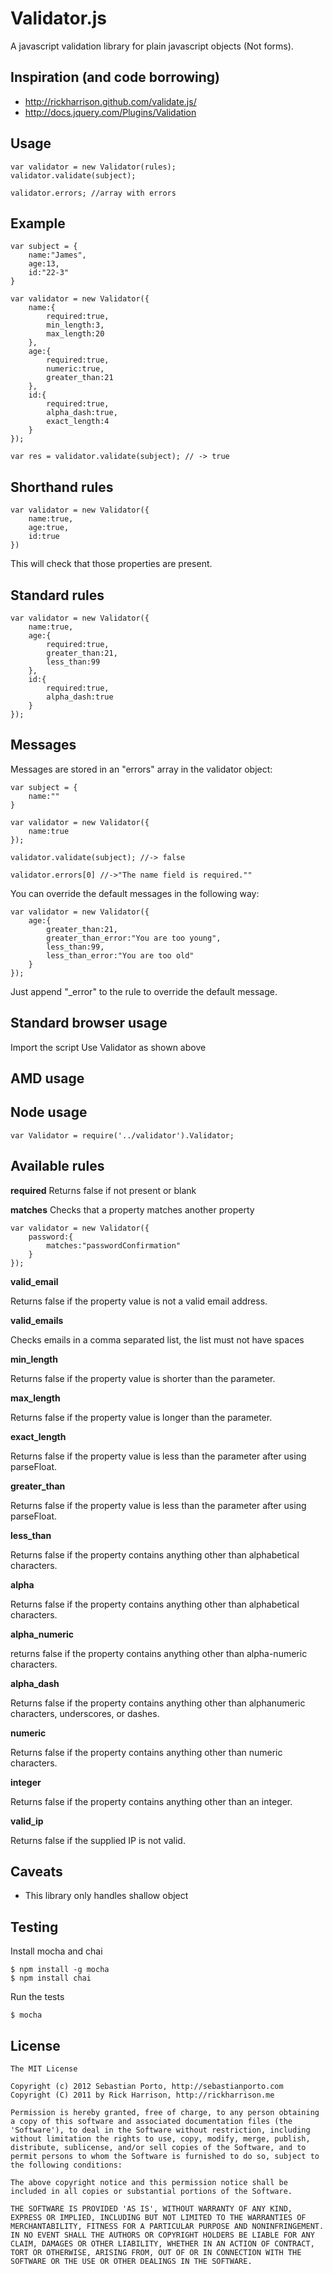 Validator.js
============

A javascript validation library for plain javascript objects (Not forms). 

Inspiration (and code borrowing)
--------------------------------

- http://rickharrison.github.com/validate.js/
- http://docs.jquery.com/Plugins/Validation

Usage
-----

	var validator = new Validator(rules);
	validator.validate(subject);

	validator.errors; //array with errors

Example
-------

	var subject = {
		name:"James",
		age:13,
		id:"22-3"
	}

	var validator = new Validator({
		name:{
			required:true,
			min_length:3,
			max_length:20
		},
		age:{
			required:true,
			numeric:true,
			greater_than:21
		},
		id:{
			required:true,
			alpha_dash:true,
			exact_length:4
		}
	});

	var res = validator.validate(subject); // -> true

Shorthand rules
---------------

	var validator = new Validator({
		name:true,
		age:true,
		id:true
	})

This will check that those properties are present.

Standard rules
--------------

	var validator = new Validator({
		name:true,
		age:{
			required:true,
			greater_than:21,
			less_than:99
		},
		id:{
			required:true,
			alpha_dash:true
		}
	});

Messages
--------

Messages are stored in an "errors" array in the validator object:

	var subject = {
		name:""
	}

	var validator = new Validator({
		name:true
	});

	validator.validate(subject); //-> false

	validator.errors[0] //->"The name field is required.""

You can override the default messages in the following way:

	var validator = new Validator({
		age:{
			greater_than:21,
			greater_than_error:"You are too young",
			less_than:99,
			less_than_error:"You are too old"
		}
	});

Just append "_error" to the rule to override the default message.

Standard browser usage
----------------------

Import the script
Use Validator as shown above

AMD usage
---------

	

Node usage
----------

	var Validator = require('../validator').Validator;

Available rules
---------------

**required**
Returns false if not present or blank

**matches**
Checks that a property matches another property

	var validator = new Validator({
		password:{
			matches:"passwordConfirmation"
		}
	});

**valid_email**

Returns false if the property value is not a valid email address.

**valid_emails**

Checks emails in a comma separated list, the list must not have spaces

**min_length**

Returns false if the property value is shorter than the parameter.

**max_length**

Returns false if the property value is longer than the parameter.

**exact_length**

Returns false if the property value is less than the parameter after using parseFloat.

**greater_than**

Returns false if the property value is less than the parameter after using parseFloat.

**less_than**

Returns false if the property contains anything other than alphabetical characters.

**alpha**

Returns false if the property contains anything other than alphabetical characters.

**alpha_numeric**

returns false if the property contains anything other than alpha-numeric characters.

**alpha_dash**

Returns false if the property contains anything other than alphanumeric characters, underscores, or dashes.

**numeric**

Returns false if the property contains anything other than numeric characters.

**integer**

Returns false if the property contains anything other than an integer.

**valid_ip**

Returns false if the supplied IP is not valid.

Caveats
-------

- This library only handles shallow object

Testing
-------

Install mocha and chai

	$ npm install -g mocha
	$ npm install chai

Run the tests

	$ mocha

License
-------

	The MIT License

	Copyright (c) 2012 Sebastian Porto, http://sebastianporto.com
	Copyright (C) 2011 by Rick Harrison, http://rickharrison.me

	Permission is hereby granted, free of charge, to any person obtaining
	a copy of this software and associated documentation files (the
	'Software'), to deal in the Software without restriction, including
	without limitation the rights to use, copy, modify, merge, publish,
	distribute, sublicense, and/or sell copies of the Software, and to
	permit persons to whom the Software is furnished to do so, subject to
	the following conditions:

	The above copyright notice and this permission notice shall be
	included in all copies or substantial portions of the Software.

	THE SOFTWARE IS PROVIDED 'AS IS', WITHOUT WARRANTY OF ANY KIND,
	EXPRESS OR IMPLIED, INCLUDING BUT NOT LIMITED TO THE WARRANTIES OF
	MERCHANTABILITY, FITNESS FOR A PARTICULAR PURPOSE AND NONINFRINGEMENT.
	IN NO EVENT SHALL THE AUTHORS OR COPYRIGHT HOLDERS BE LIABLE FOR ANY
	CLAIM, DAMAGES OR OTHER LIABILITY, WHETHER IN AN ACTION OF CONTRACT,
	TORT OR OTHERWISE, ARISING FROM, OUT OF OR IN CONNECTION WITH THE
	SOFTWARE OR THE USE OR OTHER DEALINGS IN THE SOFTWARE.
